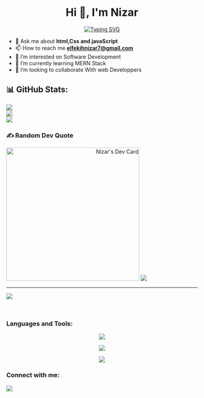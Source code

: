 <h1 align="center">Hi 👋, I'm Nizar</h1>
<p align="center"><a href="https://git.io/typing-svg"><img src="https://readme-typing-svg.demolab.com?font=Fira+Code&pause=1000&width=435&lines=+A+Full+Stack+Web+Developer" alt="Typing SVG" /></a></p>

- 💬 Ask me about **html,Css and javaScript**
- 📫 How to reach me **elfekihnizar7@gmail.com**
- 👀 I’m interested on Software Development
- 🌱 I’m currently learning MERN Stack
- 💞️ I’m looking to collaborate With web Developpers

## 📊 GitHub Stats:
![](https://github-readme-stats.vercel.app/api?username=NizarFkih&theme=dark&hide_border=false&include_all_commits=false&count_private=false)
<br/>
![](https://github-readme-streak-stats.herokuapp.com/?user=NizarFkih&theme=dark&hide_border=false)<br/>
![](https://github-readme-stats.vercel.app/api/top-langs/?username=NizarFkih&theme=dark&hide_border=false&include_all_commits=false&count_private=false&layout=compact)

### ✍️ Random Dev Quote
<span align="right"><a href="https://app.daily.dev/NizarFekih"><img src="https://api.daily.dev/devcards/a86948c918d440c39305c3ae49e7b783.png?r=qre" width="350" alt="Nizar's Dev Card"/></a></span>
![](https://quotes-github-readme.vercel.app/api?type=horizontal&theme=radical)

---
[![](https://visitcount.itsvg.in/api?id=NizarFkih&icon=0&color=0)](https://visitcount.itsvg.in)

<!-- Proudly created with GPRM ( https://gprm.itsvg.in ) -->
  <br/>
 
<h3 align="left">Languages and Tools:</h3>
<p align="center">
  <a href="https://skillicons.dev">
    <img src="https://skillicons.dev/icons?i=html,css,js,bootstrap,laravel,mysql,wordpress,github,gitlab,git,java,cs,py" />
  </a>
</p>
<p align="center">
  <a href="https://skillicons.dev">
    <img src="https://skillicons.dev/icons?i=mongodb,express,react,nodejs" />
  </a>
</p>
<p align="center">
  <a href="https://skillicons.dev">
    <img src="https://skillicons.dev/icons?i=eclipse,vscode,androidstudio" />
</a>
</p>

<h3 align="left">Connect with me:</h3>
<p align="left">
<a href="https://www.linkedin.com/in/nizarfkih/">
     <img src="https://skillicons.dev/icons?i=linkedin" />
  </a>
</p>

